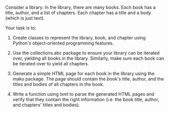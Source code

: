 Consider a library. In the library, there are many books. Each book has a title, author, and a list of chapters. Each chapter has a title and a body (which is just text).

Your task is to:

1. Create classes to represent the library, book, and chapter using Python's object-oriented programming features.

2. Use the collections.abc package to ensure your library can be iterated over, yielding all books in the library. Similarly, make sure each book can be iterated over to yield all chapters.

3. Generate a simple HTML page for each book in the library using the mako package. The page should contain the book's title, author, and the titles and bodies of all chapters in the book.

4. Write a function using lxml to parse the generated HTML pages and verify that they contain the right information (i.e. the book title, author, and chapters' titles and bodies).